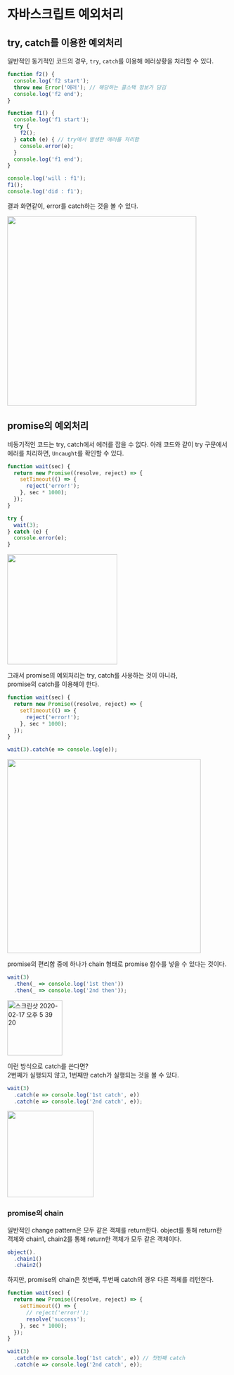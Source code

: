 # 자바스크립트 예외처리

## try, catch를 이용한 예외처리

일반적인 동기적인 코드의 경우, `try`, `catch`를 이용해 에러상황을 처리할 수 있다.

```javascript
function f2() {
  console.log('f2 start');
  throw new Error('에러'); // 해당하는 콜스택 정보가 담김
  console.log('f2 end');
}

function f1() {
  console.log('f1 start');
  try {
    f2();
  } catch (e) { // try에서 발생한 에러를 처리함
    console.error(e);
  }
  console.log('f1 end');
}

console.log('will : f1');
f1();
console.log('did : f1');
```

결과 화면같이, error를 catch하는 것을 볼 수 있다.

<img width="430" alt="" src="https://user-images.githubusercontent.com/26196090/74635781-0fd30800-51aa-11ea-80ae-241818649909.png">


## promise의 예외처리
비동기적인 코드는 try, catch에서 에러를 잡을 수 없다.
아래 코드와 같이 try 구문에서 에러를 처리하면, `Uncaught`를 확인할 수 있다.

```javascript
function wait(sec) {
  return new Promise((resolve, reject) => {
    setTimeout(() => {
      reject('error!');
    }, sec * 1000);
  });
}

try {
  wait(3);
} catch (e) {
  console.error(e);
}
```
<img width="250" alt="" src="https://user-images.githubusercontent.com/26196090/74635972-6b04fa80-51aa-11ea-8311-8bab5cca7162.png">

그래서 promise의 예외처리는 try, catch를 사용하는 것이 아니라,  
promise의 catch를 이용해야 한다.

```javascript
function wait(sec) {
  return new Promise((resolve, reject) => {
    setTimeout(() => {
      reject('error!');
    }, sec * 1000);
  });
}

wait(3).catch(e => console.log(e));
```

<img width="440" alt="" src="https://user-images.githubusercontent.com/26196090/74636250-f7172200-51aa-11ea-9d05-1bf195279259.png">

promise의 편리함 중에 하나가 chain 형태로 promise 함수를 넣을 수 있다는 것이다.
```javascript
wait(3)
  .then(_ => console.log('1st then'))
  .then(_ => console.log('2nd then'));
```

<img width="125" alt="스크린샷 2020-02-17 오후 5 39 20" src="https://user-images.githubusercontent.com/26196090/74636991-735e3500-51ac-11ea-87f1-b44a8b193a2d.png">


이런 방식으로 catch를 쓴다면?  
2번째가 실행되지 않고, 1번째만 catch가 실행되는 것을 볼 수 있다.

```javascript
wait(3)
  .catch(e => console.log('1st catch', e))
  .catch(e => console.log('2nd catch', e));
```

<img width="196" alt="" src="https://user-images.githubusercontent.com/26196090/74636768-064a9f80-51ac-11ea-9d26-651967bf5813.png">

### promise의 chain

일반적인 change pattern은 모두 같은 객체를 return한다.
object를 통해 return한 객체와 chain1, chain2를 통해 return한 객체가 모두 같은 객체이다.

```javascript
object().
  .chain1()
  .chain2()
```

하지만, promise의 chain은 첫번째, 두번째 catch의 경우 다른 객체를 리턴한다.

```javascript
function wait(sec) {
  return new Promise((resolve, reject) => {
    setTimeout(() => {
      // reject('error!');
      resolve('success');
    }, sec * 1000);
  });
}

wait(3)
  .catch(e => console.log('1st catch', e)) // 첫번째 catch
  .catch(e => console.log('2nd catch', e));
```
